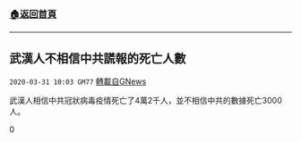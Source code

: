 ###  [:house:返回首頁](https://github.com/ourhimalayas/txt)
---

## 武漢人不相信中共謊報的死亡人數
`2020-03-31 10:03 GM77` [轉載自GNews](https://gnews.org/zh-hant/158255/)

武漢人相信中共冠狀病毒疫情死亡了4萬2千人，並不相信中共的數據死亡3000人。

0
